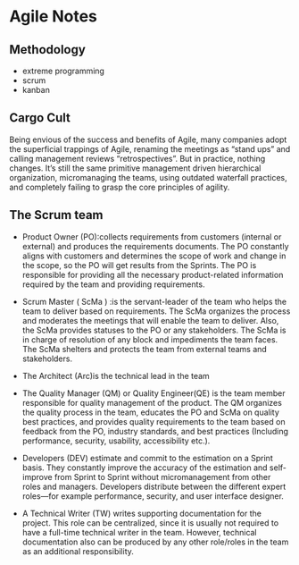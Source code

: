 # Agile Notes

## Methodology

- extreme programming
- scrum
- kanban

## Cargo Cult

Being envious of the success and benefits of Agile, many companies adopt the superficial trappings of Agile, renaming the meetings as “stand ups” and calling management reviews “retrospectives”. But in practice, nothing changes. It’s still the same primitive management driven hierarchical organization, micromanaging the teams, using outdated waterfall practices, and completely failing to grasp the core principles of agility.

## The Scrum team

- Product Owner (PO):collects requirements from customers (internal or external) and produces the requirements documents. The PO constantly aligns with customers and determines the scope of work and change in the scope, so the PO will get results from the Sprints. The PO is responsible for providing all the necessary product-related information required by the team and providing requirements.

- Scrum Master ( ScMa ) :is the servant-leader of the team who helps the team to deliver based on requirements. The ScMa organizes the process and moderates the meetings that will enable the team to deliver. Also, the ScMa provides statuses to the PO or any stakeholders. The ScMa is in charge of resolution of any block and impediments the team faces. The ScMa shelters and protects the team from external teams and stakeholders.

- The Architect (Arc)is the technical lead in the team

- The Quality Manager (QM) or Quality Engineer(QE) is the team member responsible for quality management of the product. The QM organizes the quality process in the team, educates the PO and ScMa on quality best practices, and provides quality requirements to the team based on feedback from the PO, industry standards, and best practices (Including performance, security, usability, accessibility etc.).

- Developers (DEV) estimate and commit to the estimation on a Sprint basis. They constantly improve the accuracy of the estimation and self-improve from Sprint to Sprint without micromanagement from other roles and managers. Developers distribute between the different expert roles—for example performance, security, and user interface designer.

- A Technical Writer (TW) writes supporting documentation for the project. This role can be centralized, since it is usually not required to have a full-time technical writer in the team. However, technical documentation also can be produced by any other role/roles in the team as an additional responsibility.
